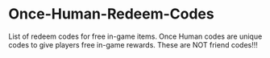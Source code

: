 # Once-Human-Redeem-Codes
List of redeem codes for free in-game items. Once Human codes are unique codes to give players free in-game rewards. These are NOT friend codes!!!
